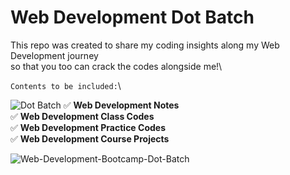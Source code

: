 # Web Development Dot Batch 

This repo was created to share my coding insights along my Web Development journey <br/>so that you too can crack the codes alongside me!\


`Contents to be included:`\

![Dot Batch](https://img.shields.io/badge/WebDev-Projects-Black)
✅
__Web Development Notes__\
✅
__Web Development Class Codes__\
✅
__Web Development Practice Codes__\
✅
__Web Development Course Projects__

![Web-Development-Bootcamp-Dot-Batch](https://codehelp.s3.ap-south-1.amazonaws.com/Web_Dev_670f900667.jpg)
